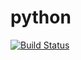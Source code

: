 # python
[![Build Status](https://travis-ci.org/okopop/python.svg?branch=master)](https://travis-ci.org/okopop/python)
